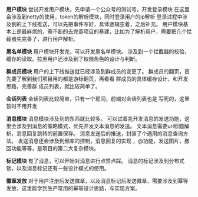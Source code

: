 
**用户模块**
尝试开发用户模块，先申请一个公众号的测试号，开发登录模块
在这里会涉及到netty的使用，token的解析模块，同时登录用户的ip解析
登录过程中涉及到的上下线推送，可以先把事件写好，具体逻辑空着，之后补充。
用户模块基本上是最麻烦的，需不断的去完善项目的基建，比如为了解析用户，需要把几个拦截器先完善了，进行用户解析。

**黑名单模块**
用户模块开发完，可以开发黑名单模块。
涉及到一个拦截器的校验，缓存的读取。拉黑用户还涉及到了权限角色的设计与判断。

**群成员模块**
用户的上下线推送就已经涉及到群成员的变更了。
群成员的翻页，首先要了解到我们项目用的都是游标翻页，再看看 群成员的具体缓存设计，和开发思路，完善群 成员列表，就比较简单了。

**会话列表**
会话列表比较简单，只有一个房间，前端对会话列表也是 写死的，这里暂时不用开发

**消息模块**
消息模块涉及到的东西就比较多。 
可以试着先开发消息的发送功能，这里会涉及到消息的策略模式，优先开发文本消息的发送。
文本消息需要url标题解析，消息回复跳转的前置保存。
消息发送后的推送，封装了个通用的消息查询方法。
发送消息还会涉及到频率的控制，消息回复的实现 ，@功能，发送图片，撤回功能等等，是项目的第二大复杂模块。

**标记模块**
有了消息，可以开始对消息进行点赞点踩。
消息的标记涉及到分布式锁，以及消息标记还有一些设计模式的使用。

**徽章发放**
对于用户注册后发送徽章，以及消息标记后发送徽章，需要涉及到幂等发放，这里能学到生产常用的幂等设计思路，与实现方案。
